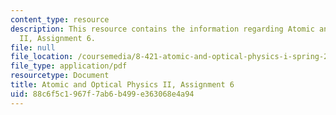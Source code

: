 ```yaml
---
content_type: resource
description: This resource contains the information regarding Atomic and Optical Physics
  II, Assignment 6.
file: null
file_location: /coursemedia/8-421-atomic-and-optical-physics-i-spring-2014/88c6f5c1967f7ab6b499e363068e4a94_MIT8_421S14_homeWork6.pdf
file_type: application/pdf
resourcetype: Document
title: Atomic and Optical Physics II, Assignment 6
uid: 88c6f5c1-967f-7ab6-b499-e363068e4a94
---
```

